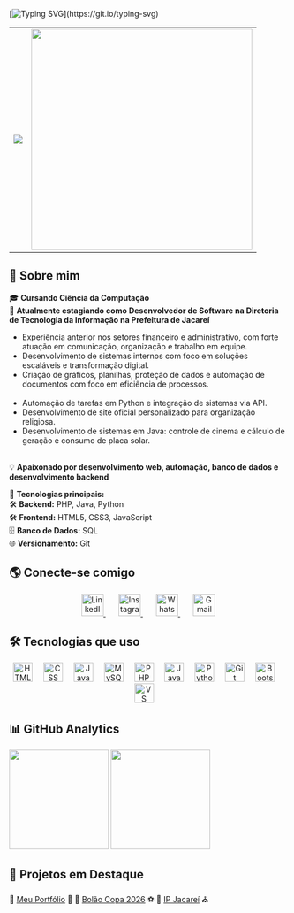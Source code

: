 [![Typing SVG](https://readme-typing-svg.demolab.com?font=Fira+Code&weight=700&size=25&duration=4000&pause=1000&color=FBFBFB&width=500&lines=Ol%C3%A1%2C+eu+sou+o+Gustavo+Rossi.)](https://git.io/typing-svg)


<table>
  <tr>
    <td>
      <img src="https://capsule-render.vercel.app/api?type=blur&height=300&color=gradient&text=Welcome&animation=fadeIn&gradientColors=B993D6,8CA6DB" />
    </td>
    <td>
      <img src="https://media.giphy.com/media/qgQUggAC3Pfv687qPC/giphy.gif" width="400px"/>
    </td>
  </tr>
</table>


## 🚀 Sobre mim  

🎓 **Cursando Ciência da Computação**  <br>
💼 **Atualmente estagiando como Desenvolvedor de Software na Diretoria de Tecnologia da Informação na Prefeitura de Jacareí** <br>
- Experiência anterior nos setores financeiro e administrativo, com forte atuação em comunicação, organização e trabalho em equipe. <br>
- Desenvolvimento de sistemas internos com foco em soluções escaláveis e transformação digital. <br>
- Criação de gráficos, planilhas, proteção de dados e automação de documentos com foco em eficiência de processos. <br> <br>
- Automação de tarefas em Python e integração de sistemas via API.
- Desenvolvimento de site oficial personalizado para organização religiosa.
- Desenvolvimento de sistemas em Java: controle de cinema e cálculo de geração e consumo de placa solar. <br><br>

💡 **Apaixonado por desenvolvimento web, automação, banco de dados e desenvolvimento backend**  

🚀 **Tecnologias principais:**  
🛠️ **Backend:** PHP, Java, Python <br>
🛠️ **Frontend:** HTML5, CSS3, JavaScript <br>
🗄️ **Banco de Dados:** SQL  
🌐 **Versionamento:** Git  



## 🌎 Conecte-se comigo  

<p align="center">
  <a href="https://www.linkedin.com/in/gustavo-rossi-de-moraes-6a0755242/" title="LinkedIn" target="_blank">
    <img src="https://cdn.jsdelivr.net/gh/devicons/devicon/icons/linkedin/linkedin-original.svg" height="40" alt="LinkedIn logo" />
  </a>
  &nbsp;&nbsp;&nbsp;&nbsp;&nbsp;
  <a href="https://www.instagram.com/g.rossi_caco/" title="Instagram" target="_blank">
    <img src="https://upload.wikimedia.org/wikipedia/commons/a/a5/Instagram_icon.png" height="40" alt="Instagram logo" />
  </a>
  &nbsp;&nbsp;&nbsp;&nbsp;&nbsp;
  <a href="https://wa.me/5585992376342" title="WhatsApp" target="_blank">
    <img src="https://upload.wikimedia.org/wikipedia/commons/6/6b/WhatsApp.svg" height="40" alt="WhatsApp logo" />
  </a>
  &nbsp;&nbsp;&nbsp;&nbsp;&nbsp;
  <a href="mailto:gustavo.rossi2612@gmail.com" title="Gmail">
    <img src="https://cdn.jsdelivr.net/gh/devicons/devicon/icons/google/google-original.svg" height="40" alt="Gmail logo" />
  </a>
</p>



## 🛠️ Tecnologias que uso  

<div align="center">

<!-- Linguagens Frontend -->
<img src="https://cdn.jsdelivr.net/gh/devicons/devicon/icons/html5/html5-original.svg" height="35" alt="HTML logo" />
<img width="12" />
<img src="https://cdn.jsdelivr.net/gh/devicons/devicon/icons/css3/css3-original.svg" height="35" alt="CSS logo" />
<img width="12" />
<img src="https://cdn.jsdelivr.net/gh/devicons/devicon/icons/javascript/javascript-original.svg" height="35" alt="JavaScript logo" />
<img width="12" />

<!-- Bancos de Dados -->
<img src="https://cdn.jsdelivr.net/gh/devicons/devicon/icons/mysql/mysql-original.svg" height="35" alt="MySQL logo" />
<img width="12" />

<!-- Linguagens Backend -->
<img src="https://cdn.jsdelivr.net/gh/devicons/devicon/icons/php/php-original.svg" height="35" alt="PHP logo" />
<img width="12" />
<img src="https://cdn.jsdelivr.net/gh/devicons/devicon/icons/java/java-original.svg" height="35" alt="Java logo" />
<img width="12" />
<img src="https://cdn.jsdelivr.net/gh/devicons/devicon/icons/python/python-original.svg" height="35" alt="Python logo" />
<img width="12" />

<!-- Versionamento e Sistemas Operacionais -->
<img src="https://cdn.jsdelivr.net/gh/devicons/devicon/icons/git/git-original.svg" height="35" alt="Git logo" />
<img width="12" />

<!-- Frameworks & Bibliotecas (caso FullStack) -->
<img src="https://cdn.jsdelivr.net/gh/devicons/devicon/icons/bootstrap/bootstrap-original.svg" height="35" alt="Bootstrap logo"  />
<img width="12" />

<!-- IDEs e Ferramentas -->
<img src="https://cdn.jsdelivr.net/gh/devicons/devicon/icons/vscode/vscode-original.svg" height="35" alt="VS Code logo" />
<img width="12" />

</div>







## 📊 GitHub Analytics  

<div>
  <a href="https://github.com/GustavoR-Dev/GustavoR-Dev/edit/main/README.md"></a>
  <img height="180em" src="https://github-readme-stats.vercel.app/api?username=GustavoR-Dev&show_icons=true&theme=algolia&include_all_commits=true&count_private=true"/>
  <img height="180em" src="https://github-readme-stats.vercel.app/api/top-langs/?username=GustavoR-Dev&layout=compact&langs_count=16&theme=algolia"/>
</div>


## 🚀 Projetos em Destaque

🔹 [Meu Portfólio](http://localhost/portfolio/) 💼
🔹 [Bolão Copa 2026](http://localhost/bolao_copa_2026/login.html) ⚽
🔹 [IP Jacareí](http://localhost/ipjacarei/) ⛪
